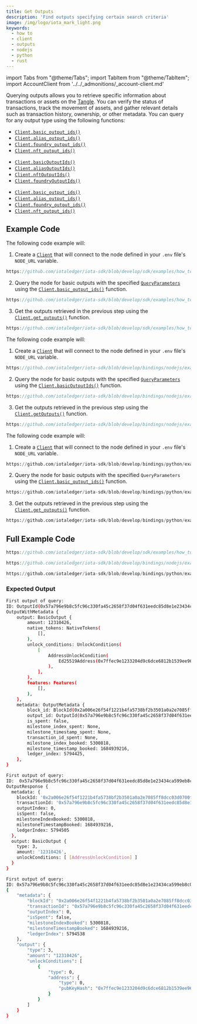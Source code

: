 ```yaml
---
title: Get Outputs
description: 'Find outputs specifying certain search criteria'
image: /img/logo/iota_mark_light.png
keywords:
  - how to
  - client
  - outputs
  - nodejs
  - python
  - rust
---
```


import Tabs from "@theme/Tabs";
import TabItem from "@theme/TabItem";
import AccountClient from '../../\_admonitions/\_account-client.md'

Querying outputs allows you to retrieve specific information about transactions or assets on
the [Tangle](https://wiki.iota.org/shimmer/learn/tangle.md). You can verify the status of transactions, track the movement
of assets, and gather relevant details such as transaction history, ownership, or other metadata. You can query for any
output type using the following functions:

<Tabs groupId="language" queryString>
<TabItem value="rust" label="Rust">

- [`Client.basic_output_ids()`](https://docs.rs/iota-sdk/latest/iota_sdk/client/core/struct.ClientInner.html#method.basic_output_ids)
- [`Client.alias_output_ids()`](https://docs.rs/iota-sdk/latest/iota_sdk/client/core/struct.ClientInner.html#method.alias_output_ids)
- [`Client.foundry_output_ids()`](https://docs.rs/iota-sdk/latest/iota_sdk/client/core/struct.ClientInner.html#method.foundry_output_ids)
- [`Client.nft_output_ids()`](https://docs.rs/iota-sdk/latest/iota_sdk/client/core/struct.ClientInner.html#method.nft_output_ids)

</TabItem>
<TabItem value="typescript-node" label="Typescript (Node.js)">

- [`Client.basicOutputIds()`](../../references/nodejs/classes/Client.md#basicoutputids)
- [`Client.aliasOutputIds()`](../../references/nodejs/classes/Client.md#aliasoutputids)
- [`Client.nftOutputIds()`](../../references/nodejs/classes/Client.md#nftoutputids)
- [`Client.foundryOutputIds()`](../../references/nodejs/classes/Client.md#foundryoutputids)

</TabItem>
<TabItem value="python" label="Python">

- [`Client.basic_output_ids()`](../../references/python/iota_sdk/client/_node_indexer_api.md#basic_output_ids)
- [`Client.alias_output_ids()`](../../references/python/iota_sdk/client/_node_indexer_api.md#alias_output_ids)
- [`Client.foundry_output_ids()`](../../references/python/iota_sdk/client/_node_indexer_api.md#foundry_output_ids)
- [`Client.nft_output_ids()`](../../references/python/iota_sdk/client/_node_indexer_api.md#nft_output_ids)

</TabItem>
</Tabs>

<AccountClient/>

## Example Code

<Tabs groupId="language" queryString>
<TabItem value="rust" label="Rust">

The following code example will:

1. Create a [`Client`](https://docs.rs/iota-sdk/latest/iota_sdk/client/core/struct.Client.html) that will connect to the
   node defined in your `.env` file's `NODE_URL` variable.

<div className={'hide-code-block-extras'}>

```rust reference
https://github.com/iotaledger/iota-sdk/blob/develop/sdk/examples/how_tos/client/get_outputs.rs#L26-L31
```

</div>

2. Query the node for basic outputs with the specified
   [`QueryParameters`](https://docs.rs/iota-sdk/latest/iota_sdk/client/node_api/indexer/query_parameters/enum.QueryParameter.html)
   using the [`Client.basic_output_ids()`](https://docs.rs/iota-sdk/latest/iota_sdk/client/core/struct.ClientInner.html#method.basic_output_ids)
   function.

<div className={'hide-code-block-extras'}>

```rust reference
https://github.com/iotaledger/iota-sdk/blob/develop/sdk/examples/how_tos/client/get_outputs.rs#L42-L49
```

</div>

3. Get the outputs retrieved in the previous step using the
   [`Client.get_outputs()`](https://docs.rs/iota-sdk/latest/iota_sdk/client/core/struct.Client.html#method.get_outputs)
   function.

<div className={'hide-code-block-extras'}>

```rust reference
https://github.com/iotaledger/iota-sdk/blob/develop/sdk/examples/how_tos/client/get_outputs.rs#L55
```

</div>

</TabItem>
<TabItem value="typescript-node" label="Typescript (Node.js)">

The following code example will:

1. Create a [`Client`](../../references/nodejs/classes/Client.md) that will connect to the
   node defined in your `.env` file's `NODE_URL` variable.

<div className={'hide-code-block-extras'}>

```typescript reference
https://github.com/iotaledger/iota-sdk/blob/develop/bindings/nodejs/examples/how_tos/client/get-outputs.ts#L13-L20
```

</div>

2. Query the node for basic outputs with the specified
   [`QueryParameters`](../../references/nodejs/api_ref.md#queryparameter)
   using the [`Client.basicOutputIds()`](../../references/nodejs/classes/Client.md#basicoutputids)
   function.

<div className={'hide-code-block-extras'}>

```typescript reference
https://github.com/iotaledger/iota-sdk/blob/develop/bindings/nodejs/examples/how_tos/client/get-outputs.ts#L24-L32
```

</div>

3. Get the outputs retrieved in the previous step using the
   [`Client.getOutputs()`](../../references/nodejs/classes/Client.md#getoutputs)
   function.

<div className={'hide-code-block-extras'}>

```typescript reference
https://github.com/iotaledger/iota-sdk/blob/develop/bindings/nodejs/examples/how_tos/client/get-outputs.ts#L36
```

</div>

</TabItem>
<TabItem value="python" label="Python">

The following code example will:

1. Create a [`Client`](../../references/python/iota_sdk/client/client.md) that will connect to the
   node defined in your `.env` file's `NODE_URL` variable.

<div className={'hide-code-block-extras'}>

```python reference
https://github.com/iotaledger/iota-sdk/blob/develop/bindings/python/examples/how_tos/client/get_outputs.py#L8-L11
```

</div>

2. Query the node for basic outputs with the specified `QueryParameters` using the [`Client.basic_output_ids()`](../../references/python/iota_sdk/client/_node_indexer_api.md#basic_output_ids)
   function.

<div className={'hide-code-block-extras'}>

```python reference
https://github.com/iotaledger/iota-sdk/blob/develop/bindings/python/examples/how_tos/client/get_outputs.py#L13-L22
```

</div>

3. Get the outputs retrieved in the previous step using the
   [`Client.get_outputs()`](../../references/python/iota_sdk/client/_high_level_api.md#get_outputs)
   function.

<div className={'hide-code-block-extras'}>

```python reference
https://github.com/iotaledger/iota-sdk/blob/develop/bindings/python/examples/how_tos/client/get_outputs.py#L27
```

</div>

</TabItem>
</Tabs>

## Full Example Code

<Tabs groupId="language" queryString>
<TabItem value="rust" label="Rust">

```rust reference
https://github.com/iotaledger/iota-sdk/blob/develop/sdk/examples/how_tos/client/get_outputs.rs
```

</TabItem>
<TabItem value="typescript-node" label="Typescript (Node.js)">

```typescript reference
https://github.com/iotaledger/iota-sdk/blob/develop/bindings/nodejs/examples/how_tos/client/get-outputs.ts
```

</TabItem>
<TabItem value="python" label="Python">

```python reference
https://github.com/iotaledger/iota-sdk/blob/develop/bindings/python/examples/how_tos/client/get_outputs.py
```

</TabItem>
</Tabs>

### Expected Output

<Tabs groupId="language" queryString>
<TabItem value="rust" label="Rust">

```bash
First output of query:
ID: OutputId(0x57a796e9b8c5fc96c330fa45c2658f37d04f631eedc85d8e1e23434ca599eb8c0000)
OutputWithMetadata {
    output: BasicOutput {
        amount: 12310426,
        native_tokens: NativeTokens(
            [],
        ),
        unlock_conditions: UnlockConditions(
            [
                AddressUnlockCondition(
                    Ed25519Address(0x7ffec9e1233204d9c6dce6812b1539ee96af691ca2e4d9065daa85907d33e5d3),
                ),
            ],
        ),
        features: Features(
            [],
        ),
    },
    metadata: OutputMetadata {
        block_id: BlockId(0x2a006e26f54f1221b4fa5738bf2b3501a0a2e7085ff8dcc03d0700f75bbcc43c),
        output_id: OutputId(0x57a796e9b8c5fc96c330fa45c2658f37d04f631eedc85d8e1e23434ca599eb8c0000),
        is_spent: false,
        milestone_index_spent: None,
        milestone_timestamp_spent: None,
        transaction_id_spent: None,
        milestone_index_booked: 5300818,
        milestone_timestamp_booked: 1684939216,
        ledger_index: 5794425,
    },
}
```

</TabItem>
<TabItem value="typescript-node" label="Typescript (Node.js)">

```bash
First output of query:
ID:  0x57a796e9b8c5fc96c330fa45c2658f37d04f631eedc85d8e1e23434ca599eb8c0000
OutputResponse {
  metadata: {
    blockId: '0x2a006e26f54f1221b4fa5738bf2b3501a0a2e7085ff8dcc03d0700f75bbcc43c',
    transactionId: '0x57a796e9b8c5fc96c330fa45c2658f37d04f631eedc85d8e1e23434ca599eb8c',
    outputIndex: 0,
    isSpent: false,
    milestoneIndexBooked: 5300818,
    milestoneTimestampBooked: 1684939216,
    ledgerIndex: 5794505
  },
  output: BasicOutput {
    type: 3,
    amount: '12310426',
    unlockConditions: [ [AddressUnlockCondition] ]
  }
}
```

</TabItem>
<TabItem value="python" label="Python">

```bash
First output of query:
ID: 0x57a796e9b8c5fc96c330fa45c2658f37d04f631eedc85d8e1e23434ca599eb8c0000
{
    "metadata": {
        "blockId": "0x2a006e26f54f1221b4fa5738bf2b3501a0a2e7085ff8dcc03d0700f75bbcc43c",
        "transactionId": "0x57a796e9b8c5fc96c330fa45c2658f37d04f631eedc85d8e1e23434ca599eb8c",
        "outputIndex": 0,
        "isSpent": false,
        "milestoneIndexBooked": 5300818,
        "milestoneTimestampBooked": 1684939216,
        "ledgerIndex": 5794538
    },
    "output": {
        "type": 3,
        "amount": "12310426",
        "unlockConditions": [
            {
                "type": 0,
                "address": {
                    "type": 0,
                    "pubKeyHash": "0x7ffec9e1233204d9c6dce6812b1539ee96af691ca2e4d9065daa85907d33e5d3"
                }
            }
        ]
    }
}
```

</TabItem>
</Tabs>
